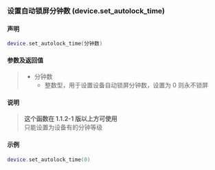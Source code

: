 ### 设置自动锁屏分钟数 (**device\.set\_autolock\_time**)


#### 声明
```lua
device.set_autolock_time(分钟数)
```


#### 参数及返回值  
> - 分钟数
>   - 整数型，用于设置设备自动锁屏分钟数，设置为 0 则永不锁屏


#### 说明
> **这个函数在 1\.1\.2\-1 版以上方可使用**  
> 只能设置为设备有的分钟等级  


#### 示例  
```lua
device.set_autolock_time(0)
```

